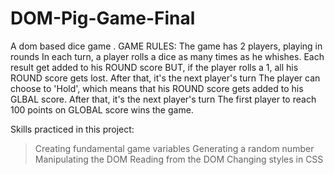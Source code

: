 # DOM-Pig-Game-Final
A dom based dice game .
GAME RULES:
The game has 2 players, playing in rounds
In each turn, a player rolls a dice as many times as he whishes. Each result get added to his ROUND score
BUT, if the player rolls a 1, all his ROUND score gets lost. After that, it's the next player's turn
The player can choose to 'Hold', which means that his ROUND score gets added to his GLBAL score. After that, it's the next player's turn
The first player to reach 100 points on GLOBAL score wins the game.

Skills practiced in this project:
> Creating fundamental game variables
> Generating a random number
> Manipulating the DOM
> Reading from the DOM
> Changing styles in CSS
